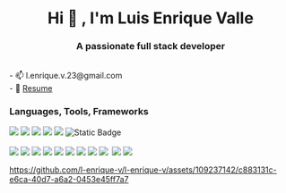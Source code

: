 <body style=background-color: grey>
  <h1 align="center">Hi 👋 , I'm Luis Enrique Valle</h1>
<h3 align="center">A passionate full stack developer</h3>
<br/>
- 📫 l.enrique.v.23@gmail.com
<br/>
- 📄 <a href=https://drive.google.com/file/d/1hjUYc8qTVeCqVLOxmMEbDFB7Odz6WwbE/view?usp=share_link>Resume</a>
<br/>
<h3 align="left">Languages, Tools, Frameworks </h3>
<div style=display: flex>
  <div style= flex-direction: column><img src= https://img.shields.io/badge/C%23-239120?style=for-the-badge&logo=c-sharp&logoColor=white/>
<img src= https://img.shields.io/badge/CSS3-1572B6?style=for-the-badge&logo=css3&logoColor=white/>
<img src= https://img.shields.io/badge/HTML5-E34F26?style=for-the-badge&logo=html5&logoColor=white/>
<img src= https://img.shields.io/badge/JavaScript-323330?style=for-the-badge&logo=javascript&logoColor=F7DF1E/>
<img src= https://img.shields.io/badge/json-5E5C5C?style=for-the-badge&logo=json&logoColor=white/>
<img alt="Static Badge" src="https://img.shields.io/badge/SQL-blue">
</div>

<br/>
<div style= flex-direction: column><img src= https://img.shields.io/badge/adobe%20photoshop-%2331A8FF.svg?style=for-the-badge&logo=adobe%20photoshop&logoColor=white/>
<img src= https://img.shields.io/badge/Bootstrap-563D7C?style=for-the-badge&logo=bootstrap&logoColor=white/>
<img src= https://img.shields.io/badge/figma-%23F24E1E.svg?style=for-the-badge&logo=figma&logoColor=white/>
<img src= https://img.shields.io/badge/jQuery-0769AD?style=for-the-badge&logo=jquery&logoColor=white/>
<img src= https://img.shields.io/badge/Microsoft%20SQL%20Server-CC2927?style=for-the-badge&logo=microsoft%20sql%20server&logoColor=white />
<img src=https://img.shields.io/badge/.NET-512BD4?style=for-the-badge&logo=dotnet&logoColor=white/>
<img src= https://img.shields.io/badge/Node.js-339933?style=for-the-badge&logo=nodedotjs&logoColor=white/>
<img src= https://img.shields.io/badge/Postman-FF6C37?style=for-the-badge&logo=Postman&logoColor=white/>
<img src= https://img.shields.io/badge/React-20232A?style=for-the-badge&logo=react&logoColor=61DAFB/>
<img srrc= https://img.shields.io/badge/tailwindcss-%2338B2AC.svg?style=for-the-badge&logo=tailwind-css&logoColor=white/>
<img src= https://img.shields.io/badge/Visual_Studio_Code-0078D4?style=for-the-badge&logo=visual%20studio%20code&logoColor=white/>
<img src= https://img.shields.io/badge/VSCode-0078D4?style=for-the-badge&logo=visual%20studio%20code&logoColor=white/>
</div>
</div>

https://github.com/l-enrique-v/l-enrique-v/assets/109237142/c883131c-e6ca-40d7-a6a2-0453e45ff7a7






